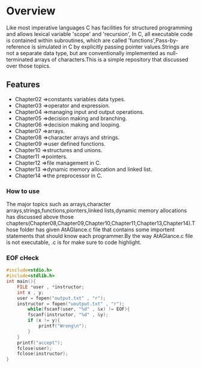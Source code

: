 # Overview
Like most imperative languages C has facilities for structured programming and allows lexical variable 'scope' and 'recursion', In C, all executable code is contained within subroutines, which are called 'functions',Pass-by-reference is simulated in C by explicitly passing pointer values.Strings are not a separate data type, but are conventionally implemented as null-terminated arrays of characters.This is a simple repository that discussed over those topics.

## Features 

* Chapter02 =>constants variables data types.
* Chapter03 =>operator and expression.
* Chapter04 =>managing input and output operations.
* Chapter05 =>decision making and branching.
* Chapter06 =>decision making and looping.
* Chapter07 =>arrays.
* Chapter08 =>character arrays and strings.
* Chapter09 =>user defined functions.
* Chapter10 =>structures and unions.
* Chapter11 =>pointers.
* Chapter12 =>file management in C.
* Chapter13 =>dynamic memory allocation and linked list.
* Chapter14 =>the preprocessor in C.

### How to use

The major topics such as arrays,character arrays,strings,functions,pionters,linked lists,dynamic memory allocations has discussed above those chapters(Chapter08,Chapter09,Chapter10,Chapter11,Chapter13,Chapter14).Those folder has given AtAGlance.c file that contains some importent statements that should know each programmer.By the way AtAGlance.c file is not executable, .c is for make sure to code highlight.


### EOF cHeck
```cpp
#include<stdio.h>
#include<stdlib.h>
int main(){
    FILE *user , *instructor;
    int x , y;
    user = fopen("output.txt" , "r");
    instructor = fopen("uoutput.txt" , "r");
        while(fscanf(user, "%d" , &x) != EOF){
        fscanf(instructor, "%d" , &y);
        if (x != y){
            printf("Wrong\n");
        }
    }
    printf("accept");
    fclose(user);
    fclose(instructor);
}
